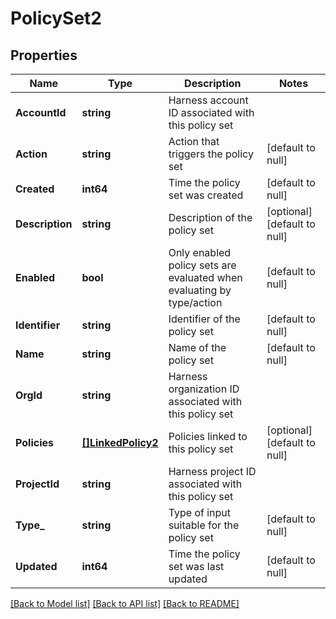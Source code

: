 # PolicySet2

## Properties
Name | Type | Description | Notes
------------ | ------------- | ------------- | -------------
**AccountId** | **string** | Harness account ID associated with this policy set | 
**Action** | **string** | Action that triggers the policy set | [default to null]
**Created** | **int64** | Time the policy set was created | [default to null]
**Description** | **string** | Description of the policy set | [optional] [default to null]
**Enabled** | **bool** | Only enabled policy sets are evaluated when evaluating by type/action | [default to null]
**Identifier** | **string** | Identifier of the policy set | [default to null]
**Name** | **string** | Name of the policy set | [default to null]
**OrgId** | **string** | Harness organization ID associated with this policy set | 
**Policies** | [**[]LinkedPolicy2**](LinkedPolicy2.md) | Policies linked to this policy set | [optional] [default to null]
**ProjectId** | **string** | Harness project ID associated with this policy set | 
**Type_** | **string** | Type of input suitable for the policy set | [default to null]
**Updated** | **int64** | Time the policy set was last updated | [default to null]

[[Back to Model list]](../README.md#documentation-for-models) [[Back to API list]](../README.md#documentation-for-api-endpoints) [[Back to README]](../README.md)


